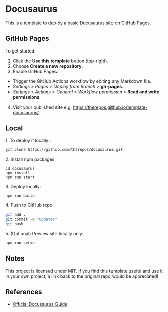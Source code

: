 # Docusaurus
This is a template to deploy a basic Docusaurus site on GitHub Pages.

## GitHub Pages
To get started:

1. Click the **Use this template** button (top-right).  
2. Choose **Create a new repository**.  
3. Enable GitHub Pages:  
- Trigger the GitHub Actions workflow by editing any Markdown file.  
- <em>Settings</em> > <em>Pages</em> > <em>Deploy from Branch</em> > **gh-pages**.  
- <em>Settings</em> > <em>Actions</em> > <em>General</em> > <em>Workflow permission</em> > **Read and write permissions**.
4. Visit your published site e.g. https://therepos.github.io/template-docusaurus/

## Local 
1\. To deploy it locally::  
```
git clone https://github.com/therepos/docusaurus.git
```

2\. Install npm packages:
```
cd docusaurus
npm install
npm run start
```

3\. Deploy locally:
```bash
npm run build
```

4\. Push to GitHub repo:
```bash
git add . 
git commit -m "Updates"
git push
```

5\. (Optional) Preview site locally only:
```bash
npm run serve
```

## Notes

This project is licensed under MIT. If you find this template useful and use it in your own project, a link back to the original repo would be appreciated!

## References
- [Official Docusaurus Guide](https://docusaurus.io/docs)

